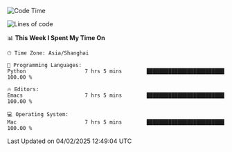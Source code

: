 <!--START_SECTION:waka-->
![Code Time](http://img.shields.io/badge/Code%20Time-2%2C506%20hrs%2033%20mins-blue)

![Lines of code](https://img.shields.io/badge/From%20Hello%20World%20I%27ve%20Written-334.9%20thousand%20lines%20of%20code-blue)

📊 **This Week I Spent My Time On** 

```text
🕑︎ Time Zone: Asia/Shanghai

💬 Programming Languages: 
Python                   7 hrs 5 mins        █████████████████████████   100.00 % 

🔥 Editors: 
Emacs                    7 hrs 5 mins        █████████████████████████   100.00 % 

💻 Operating System: 
Mac                      7 hrs 5 mins        █████████████████████████   100.00 % 
```


 Last Updated on 04/02/2025 12:49:04 UTC
<!--END_SECTION:waka-->
